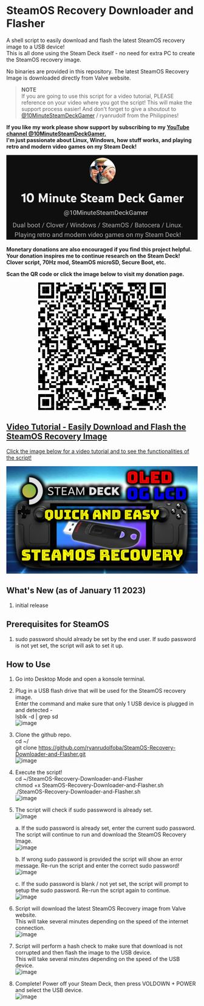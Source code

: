 # SteamOS Recovery Downloader and Flasher

A shell script to easily download and flash the latest SteamOS recovery image to a USB device! \
This is all done using the Steam Deck itself - no need for extra PC to create the SteamOS recovery image.

No binaries are provided in this repository. The latest SteamOS Recovery Image is downloaded directly from Valve website.

> **NOTE**\
> If you are going to use this script for a video tutorial, PLEASE reference on your video where you got the script! This will make the support process easier!
> And don't forget to give a shoutout to [@10MinuteSteamDeckGamer](https://www.youtube.com/@10MinuteSteamDeckGamer/) / ryanrudolf from the Philippines!
>

<b> If you like my work please show support by subscribing to my [YouTube channel @10MinuteSteamDeckGamer.](https://www.youtube.com/@10MinuteSteamDeckGamer/) </b> <br>
<b> I'm just passionate about Linux, Windows, how stuff works, and playing retro and modern video games on my Steam Deck! </b>
<p align="center">
<a href="https://www.youtube.com/@10MinuteSteamDeckGamer/"> <img src="https://github.com/ryanrudolfoba/SteamOS-Recovery-Downloader-and-Flasher/blob/main/10minute.png"/> </a>
</p>

<b>Monetary donations are also encouraged if you find this project helpful. Your donation inspires me to continue research on the Steam Deck! Clover script, 70Hz mod, SteamOS microSD, Secure Boot, etc.</b>

<b>Scan the QR code or click the image below to visit my donation page.</b>

<p align="center">
<a href="https://www.paypal.com/donate/?business=VSMP49KYGADT4&no_recurring=0&item_name=Your+donation+inspires+me+to+continue+research+on+the+Steam+Deck%21%0AClover+script%2C+70Hz+mod%2C+SteamOS+microSD%2C+Secure+Boot%2C+etc.%0A%0A&currency_code=CAD"> <img src="https://github.com/ryanrudolfoba/SteamOS-Recovery-Downloader-and-Flasher/blob/main/QRCode.png"/> </a>
</p>


## [Video Tutorial - Easily Download and Flash the SteamOS Recovery Image](https://youtu.be/qzyhqxr7ep8?si=jPSsLJTf6GtxCEFz)
[Click the image below for a video tutorial and to see the functionalities of the script!](https://youtu.be/qzyhqxr7ep8?si=jPSsLJTf6GtxCEFz)
</b>
<p align="center">
<a href="https://youtu.be/qzyhqxr7ep8?si=jPSsLJTf6GtxCEFz"> <img src="https://github.com/ryanrudolfoba/SteamOS-Recovery-Downloader-and-Flasher/blob/main/banner.png"/> </a>
</p>

## What's New (as of January 11 2023)
1. initial release

## Prerequisites for SteamOS
1. sudo password should already be set by the end user. If sudo password is not yet set, the script will ask to set it up.

## How to Use
1. Go into Desktop Mode and open a konsole terminal.
2. Plug in a USB flash drive that will be used for the SteamOS recovery image. \
   Enter the command and make sure that only 1 USB device is plugged in and detected -\
   lsblk -d | grep sd \
![image](https://github.com/ryanrudolfoba/SteamOS-Recovery-Downloader-and-Flasher/assets/98122529/3146029e-2e32-49db-8a6e-c17f175e0666)
   
4. Clone the github repo. \
   cd ~/ \
   git clone https://github.com/ryanrudolfoba/SteamOS-Recovery-Downloader-and-Flasher.git \
![image](https://github.com/ryanrudolfoba/SteamOS-Recovery-Downloader-and-Flasher/assets/98122529/21800f3a-17fb-4583-8781-e782beeb3eb6)

6. Execute the script! \
   cd ~/SteamOS-Recovery-Downloader-and-Flasher \
   chmod +x SteamOS-Recovery-Downloader-and-Flasher.sh \
   ./SteamOS-Recovery-Downloader-and-Flasher.sh \
![image](https://github.com/ryanrudolfoba/SteamOS-Recovery-Downloader-and-Flasher/assets/98122529/6baa9ac7-f0fb-45e6-a695-bce51720268a)
   
8. The script will check if sudo passwword is already set.\
![image](https://github.com/ryanrudolfoba/SteamOS-Recovery-Downloader-and-Flasher/assets/98122529/8a7db91a-2748-479e-9927-de6d51083ad8)

   a. If the sudo password is already set, enter the current sudo password. The script will continue to run and download the SteamOS Recovery Image. \
![image](https://github.com/ryanrudolfoba/SteamOS-Recovery-Downloader-and-Flasher/assets/98122529/9161afb4-adbd-4aab-8ffb-13bfc2326935)

   b. If wrong sudo password is provided the script will show an error message. Re-run the script and enter the correct sudo password!\
![image](https://github.com/ryanrudolfoba/SteamOS-Recovery-Downloader-and-Flasher/assets/98122529/bcede292-7212-487a-9414-549d6df88b88)
         
   c. If the sudo password is blank / not yet set, the script will prompt to setup the sudo password. Re-run the script again to continue.\
![image](https://github.com/ryanrudolfoba/SteamOS-Recovery-Downloader-and-Flasher/assets/98122529/05278d8a-52d3-463c-ac9d-44e44b5045be)

9. Script will download the latest SteamOS Recovery image from Valve website. \
   This will take several minutes depending on the speed of the internet connection. \
![image](https://github.com/ryanrudolfoba/SteamOS-Recovery-Downloader-and-Flasher/assets/98122529/8a55d505-1750-4b6b-9786-feb4a18c0c9a)

10. Script will perform a hash check to make sure that download is not corrupted and then flash the image to the USB device. \
   This will take several minutes depending on the speed of the USB device. \
![image](https://github.com/ryanrudolfoba/SteamOS-Recovery-Downloader-and-Flasher/assets/98122529/f4a8715b-5e64-4fba-9b09-4d8c7a865526)

11. Complete! Power off your Steam Deck, then press VOLDOWN + POWER and select the USB device. \
![image](https://github.com/ryanrudolfoba/SteamOS-Recovery-Downloader-and-Flasher/assets/98122529/e4b733ce-23b6-4925-926b-9a969234a6ac)
